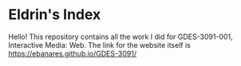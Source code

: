 # Eldrin's Index
Hello! This repository contains all the work I did for GDES-3091-001, Interactive Media: Web.
The link for the website itself is https://ebanares.github.io/GDES-3091/
